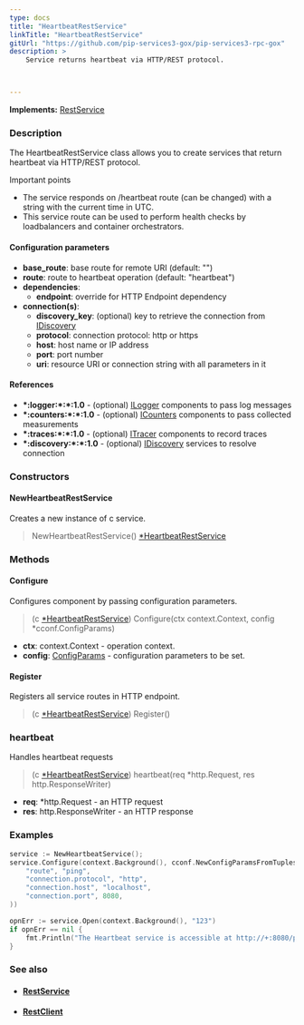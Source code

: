 ```yaml
---
type: docs
title: "HeartbeatRestService"
linkTitle: "HeartbeatRestService"
gitUrl: "https://github.com/pip-services3-gox/pip-services3-rpc-gox"
description: >
    Service returns heartbeat via HTTP/REST protocol.



---
```


**Implements:** [RestService](../rest_service)

### Description

The HeartbeatRestService class allows you to create services that return heartbeat via HTTP/REST protocol. 

Important points

- The service responds on /heartbeat route (can be changed) with a string with the current time in UTC.
- This service route can be used to perform health checks by loadbalancers and container orchestrators.

#### Configuration parameters

- **base_route**: base route for remote URI (default: "")
- **route**: route to heartbeat operation (default: "heartbeat")
- **dependencies**:
    - **endpoint**: override for HTTP Endpoint dependency
- **connection(s)**:           
    - **discovery_key**: (optional) key to retrieve the connection from [IDiscovery](../../../components/connect/idiscovery)
    - **protocol**: connection protocol: http or https
    - **host**: host name or IP address
    - **port**: port number
    - **uri**: resource URI or connection string with all parameters in it


#### References

- **\*:logger:\*:\*:1.0** - (optional) [ILogger](../../../components/log/ilogger) components to pass log messages
- **\*:counters:\*:\*:1.0** - (optional) [ICounters](../../../components/count/icounters) components to pass collected measurements
- **\*:traces:\*:\*:1.0** - (optional) [ITracer](../../../components/trace/itracer) components to record traces
- **\*:discovery:\*:\*:1.0** - (optional) [IDiscovery](../../../components/connect/idiscovery) services to resolve connection

### Constructors

#### NewHeartbeatRestService
Creates a new instance of c service.

> NewHeartbeatRestService() [*HeartbeatRestService]()

### Methods

#### Configure
Configures component by passing configuration parameters.

> (c [*HeartbeatRestService]()) Configure(ctx context.Context, config *cconf.ConfigParams)

- **ctx**: context.Context - operation context.
- **config**: [ConfigParams](../../../commons/config/config_params) - configuration parameters to be set.


#### Register
Registers all service routes in HTTP endpoint.

> (c [*HeartbeatRestService]()) Register()


### heartbeat
Handles heartbeat requests

> (c [*HeartbeatRestService]()) heartbeat(req *http.Request, res http.ResponseWriter)

- **req**: *http.Request - an HTTP request
- **res**: http.ResponseWriter - an HTTP response



### Examples

```go
service := NewHeartbeatService();
service.Configure(context.Background(), cconf.NewConfigParamsFromTuples(
	"route", "ping",
	"connection.protocol", "http",
	"connection.host", "localhost",
	"connection.port", 8080,
))

opnErr := service.Open(context.Background(), "123")
if opnErr == nil {
	fmt.Println("The Heartbeat service is accessible at http://+:8080/ping")
}
```

### See also
- #### [RestService](../rest_service)
- #### [RestClient](../../clients/rest_client)
